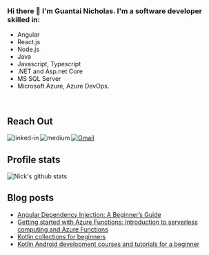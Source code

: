 ### Hi there 👋 I'm Guantai Nicholas. I'm a software developer skilled in:
- Angular
- React.js
- Node.js
- Java
- Javascript, Typescript
- .NET and Asp.net Core
- MS SQL Server
- Microsoft Azure, Azure DevOps.
<br>

## Reach Out
[<img align="left" alt="linked-in" src="https://img.shields.io/badge/linkedin-%230077B5.svg?&style=for-the-badge&logo=linkedin&logoColor=white" />](https://www.linkedin.com/in/nicholasguantai/)

[<img align="left" alt="medium" src="https://img.shields.io/badge/medium-%2312100E.svg?&style=for-the-badge&logo=medium&logoColor=white" />](https://nicholasguantai.medium.com/)

[![Gmail](https://img.shields.io/badge/Gmail-D14836?style=for-the-badge&logo=gmail&logoColor=white)](mailto:nicholasguantai528@gmail.com)
<br>

## Profile stats
<!-- ![Nick's github stats](https://github-readme-stats.vercel.app/api?username=NickyGuants&show_icons=true&theme=radical&include_all_commits=true) -->

![Nick's github stats](https://github-readme-stats.vercel.app/api/top-langs/?username=NickyGuants&theme=radical)

<!-- <img src="https://github-readme-streak-stats.herokuapp.com/?user=NickyGuants"></img> -->

<!-- <img align="center" alt="wakatime" src="https://wakatime.com/badge/user/dfba5cf4-312a-47b8-a74f-e95949251991.svg?&style=for-the-badge&logo=wakatime&logoColor=white" /> -->

## Blog posts
<!-- BLOG-POST-LIST:START -->
- [Angular Dependency Injection: A Beginner’s Guide](https://nicholasguantai.medium.com/angular-dependency-injection-a-beginners-guide-3712809c0e02)
- [Getting started with Azure Functions: Introduction to serverless computing and Azure Functions](https://medium.com/@nicholasguantai/getting-started-with-azure-functions-introduction-to-serverless-computing-and-azure-functions-77d28377900)
- [Kotlin collections for beginners](https://nicholasguantai.medium.com/kotlin-collections-for-beginners-b1bb91f79a52?source=rss-2b17da397be8)
- [Kotlin Android development courses and tutorials for a beginner](https://nicholasguantai.medium.com/kotlin-android-development-courses-and-tutorials-for-a-beginner-4ade55a592f1?source=rss-2b17da397be8)
<!-- BLOG-POST-LIST:END -->


